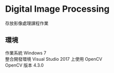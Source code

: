 # Digital Image Processing
存放影像處理課程作業

## 環境
作業系統 Windows 7  
整合開發環境 Visual Studio 2017 上使用 OpenCV  
OpenCV 版本 4.3.0
